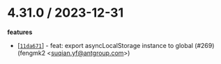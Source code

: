 
4.31.0 / 2023-12-31
==================

**features**
  * [[`11da671`](http://github.com/eggjs/egg-core/commit/11da67183a04ebf1d653fe64ab4ea2c16ca2786e)] - feat: export asyncLocalStorage instance to global (#269) (fengmk2 <<suqian.yf@antgroup.com>>)
